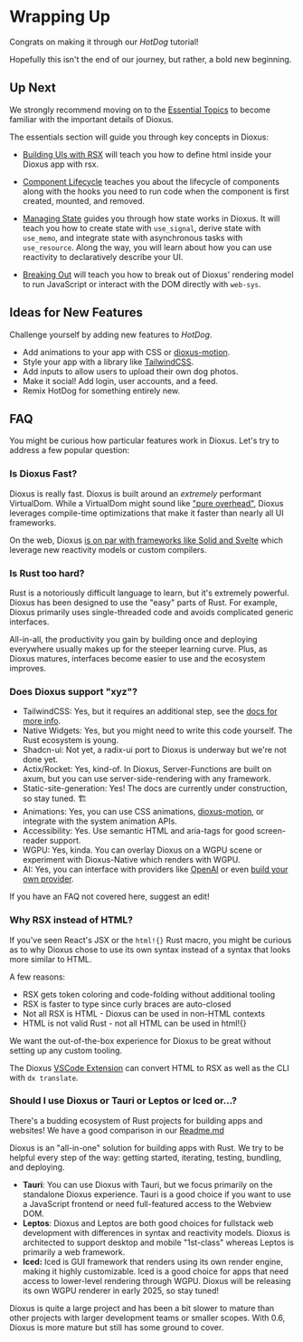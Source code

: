 # Wrapping Up

Congrats on making it through our *HotDog* tutorial!

Hopefully this isn't the end of our journey, but rather, a bold new beginning.

## Up Next

We strongly recommend moving on to the [Essential Topics](../essentials/index.md) to become familiar with the important details of Dioxus.

The essentials section will guide you through key concepts in Dioxus:

- [Building UIs with RSX](../essentials/ui/index.md) will teach you how to define html inside your Dioxus app with rsx.

- [Component Lifecycle](../essentials/reactivity/lifecycle.md) teaches you about the lifecycle of components along with the hooks you need to run code when the component is first created, mounted, and removed.

- [Managing State](../essentials/state/index.md) guides you through how state works in Dioxus. It will teach you how to create state with `use_signal`, derive state with `use_memo`, and integrate state with asynchronous tasks with `use_resource`. Along the way, you will learn about how you can use reactivity to declaratively describe your UI.

- [Breaking Out](../essentials/breaking/index.md) will teach you how to break out of Dioxus' rendering model to run JavaScript or interact with the DOM directly with `web-sys`.


## Ideas for New Features

Challenge yourself by adding new features to *HotDog*.

- Add animations to your app with CSS or [dioxus-motion](https://github.com/wheregmis/dioxus-motion).
- Style your app with a library like [TailwindCSS](http://tailwindcss.com).
- Add inputs to allow users to upload their own dog photos.
- Make it social! Add login, user accounts, and a feed.
- Remix HotDog for something entirely new.


## FAQ

You might be curious how particular features work in Dioxus. Let's try to address a few popular question:

### Is Dioxus Fast?

Dioxus is really fast. Dioxus is built around an *extremely* performant VirtualDom. While a VirtualDom might sound like ["pure overhead"](https://svelte.dev/blog/virtual-dom-is-pure-overhead), Dioxus leverages compile-time optimizations that make it faster than nearly all UI frameworks.

On the web, Dioxus [is on par with frameworks like Solid and Svelte](https://krausest.github.io/js-framework-benchmark/2023/table_chrome_120.0.6099.62.html) which leverage new reactivity models or custom compilers.

### Is Rust too hard?

Rust is a notoriously difficult language to learn, but it's extremely powerful. Dioxus has been designed to use the "easy" parts of Rust. For example, Dioxus primarily uses single-threaded code and avoids complicated generic interfaces.

All-in-all, the productivity you gain by building once and deploying everywhere usually makes up for the steeper learning curve. Plus, as Dioxus matures, interfaces become easier to use and the ecosystem improves.

### Does Dioxus support "xyz"?

- TailwindCSS: Yes, but it requires an additional step, see the [docs for more info](../guides/utilities/tailwind.md).
- Native Widgets: Yes, but you might need to write this code yourself. The Rust ecosystem is young.
- Shadcn-ui: Not yet, a radix-ui port to Dioxus is underway but we're not done yet.
- Actix/Rocket: Yes, kind-of. In Dioxus, Server-Functions are built on axum, but you can use server-side-rendering with any framework.
- Static-site-generation: Yes! The docs are currently under construction, so stay tuned. 🏗️
- Animations: Yes, you can use CSS animations, [dioxus-motion](https://github.com/wheregmis/dioxus-motion), or integrate with the system animation APIs.
- Accessibility: Yes. Use semantic HTML and aria-tags for good screen-reader support.
- WGPU: Yes, kinda. You can overlay Dioxus on a WGPU scene or experiment with Dioxus-Native which renders with WGPU.
- AI: Yes, you can interface with providers like [OpenAI](https://crates.io/crates/openai-api-rs) or even [build your own provider](https://github.com/DioxusLabs/dioxus-ai).

If you have an FAQ not covered here, suggest an edit!

### Why RSX instead of HTML?

If you've seen React's JSX or the `html!{}` Rust macro, you might be curious as to why Dioxus chose to use its own syntax instead of a syntax that looks more similar to HTML.

A few reasons:

- RSX gets token coloring and code-folding without additional tooling
- RSX is faster to type since curly braces are auto-closed
- Not all RSX is HTML - Dioxus can be used in non-HTML contexts
- HTML is not valid Rust - not all HTML can be used in html!{}

We want the out-of-the-box experience for Dioxus to be great without setting up any custom tooling.

The Dioxus [VSCode Extension](http://marketplace.visualstudio.com/items?itemName=DioxusLabs.dioxus) can convert HTML to RSX as well as the CLI with `dx translate`.

### Should I use Dioxus or Tauri or Leptos or Iced or...?

There's a budding ecosystem of Rust projects for building apps and websites! We have a good comparison in our [Readme.md](https://github.com/DioxusLabs/dioxus#dioxus-vs-other-frameworks)

Dioxus is an "all-in-one" solution for building apps with Rust. We try to be helpful every step of the way: getting started, iterating, testing, bundling, and deploying.

- **Tauri**: You can use Dioxus with Tauri, but we focus primarily on the standalone Dioxus experience. Tauri is a good choice if you want to use a JavaScript frontend or need full-featured access to the Webview DOM.
- **Leptos**: Dioxus and Leptos are both good choices for fullstack web development with differences in syntax and reactivity models. Dioxus is architected to support desktop and mobile "1st-class" whereas Leptos is primarily a web framework.
- **Iced:** Iced is GUI framework that renders using its own render engine, making it highly customizable. Iced is a good choice for apps that need access to lower-level rendering through WGPU. Dioxus will be releasing its own WGPU renderer in early 2025, so stay tuned!

Dioxus is quite a large project and has been a bit slower to mature than other projects with larger development teams or smaller scopes. With 0.6, Dioxus is more mature but still has some ground to cover.
